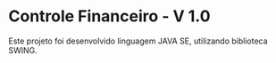 # Controle Financeiro - V 1.0

Este projeto foi desenvolvido linguagem JAVA SE, utilizando biblioteca SWING.
